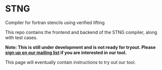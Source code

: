 # STNG
Compiler for fortran stencils using verified lifting

This repo contains the frontend and backend of the STNG compiler, along with test cases.

**Note: This is still under development and is not ready for tryout. Please [sign up on our mailing list](https://mailman.cs.washington.edu/mailman/listinfo/stng-users) if you are interested
in our tool.**

This page will eventually contain instructions to try out our tool.
